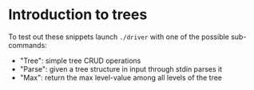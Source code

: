 # Introduction to trees

To test out these snippets launch `./driver` with one of the possible sub-commands:
* "Tree": simple tree CRUD operations
* "Parse": given a tree structure in input through stdin parses it
* "Max": return the max level-value among all levels of the tree